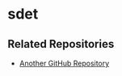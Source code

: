 # sdet
## Related Repositories
- [Another GitHub Repository]([https://github.com/another-username/another-repository](https://github.com/AutomateThePlanet/BELLATRIX-Java.git)https://github.com/AutomateThePlanet/BELLATRIX-Java.git)
